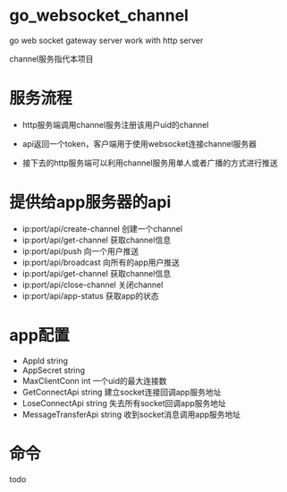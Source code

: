 # go_websocket_channel
go web socket gateway server work with http server

channel服务指代本项目

# 服务流程

* http服务端调用channel服务注册该用户uid的channel

* api返回一个token，客户端用于使用websocket连接channel服务器

* 接下去的http服务端可以利用channel服务用单人或者广播的方式进行推送

# 提供给app服务器的api

* ip:port/api/create-channel 创建一个channel
* ip:port/api/get-channel 获取channel信息
* ip:port/api/push 向一个用户推送
* ip:port/api/broadcast 向所有的app用户推送
* ip:port/api/get-channel 获取channel信息
* ip:port/api/close-channel 关闭channel
* ip:port/api/app-status 获取app的状态

# app配置

* AppId string
*	AppSecret string
*	MaxClientConn int  一个uid的最大连接数
*	GetConnectApi string  建立socket连接回调app服务地址
*	LoseConnectApi string  失去所有socket回调app服务地址
*	MessageTransferApi string  收到socket消息调用app服务地址

# 命令
todo
